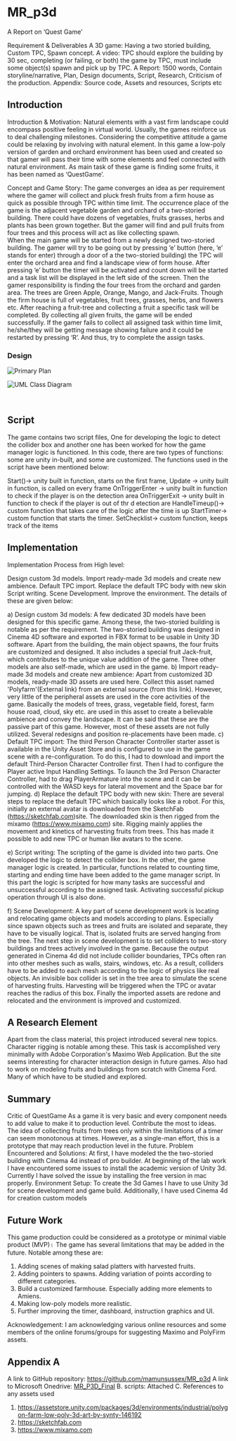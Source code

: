 # MR_p3d
A Report on ‘Quest Game’

Requirement & Deliverables
A 3D game: Having a two storied building, Custom TPC, Spawn concept.
A video: TPC should explore the building by 30 sec, completing (or failing, or both) the game by TPC, must include some object(s) spawn and pick up by TPC.
A Report: 1500 words, Contain storyline/narrative, Plan, Design documents, Script, Research, Criticism of the production.
Appendix: Source code, Assets and resources, Scripts etc

## Introduction

Introduction & Motivation:
Natural elements with a vast firm landscape could encompass positive feeling in virtual world. Usually, the games reinforce us to deal challenging milestones. Considering the competitive attitude a game could be relaxing by involving with natural element. In this game a low-poly version of garden and orchard environment has been used and created so that gamer will pass their time with some elements and feel connected with natural environment. As main task of these game is finding some fruits, it has been named as ‘QuestGame’. 

Concept and Game Story: 
The game converges an idea as per requirement where the gamer will collect and pluck fresh fruits from a firm house as quick as possible through TPC within time limit. The occurrence place of the game is the adjacent vegetable garden and orchard of a two-storied building. There could have dozens of vegetables, fruits grasses, herbs and plants has been grown together. But the gamer will find and pull fruits from four trees and this process will act as like collecting spawn.  
When the main game will be started from a newly designed two-storied building. The gamer will try to be going out by pressing ‘e’ button (here, ‘e’ stands for enter) through a door of a the two-storied building) the TPC will enter the orchard area and find a landscape view of form house. After pressing ‘e’ button the timer will be activated and count down will be started and a task list will be displayed in the left side of the screen. Then the gamer responsibility is finding the four trees from the orchard and garden area. The trees are Green Apple, Orange, Mango, and Jack-Fruits. Though the firm house is full of vegetables, fruit trees, grasses, herbs, and flowers etc. After reaching a fruit-tree and collecting a fruit a specific task will be completed. By collecting all given fruits, the game will be ended successfully. If the gamer fails to collect all assigned task within time limit, he/she/they will be getting message showing failure and it could be restarted by pressing ‘R’. And thus, try to complete the assign tasks.


### Design
![Primary Plan](https://raw.githubusercontent.com/mamunsussex/MR_p3d/main/Quest%20Game%20Primary%20Sketch.png "Primary Plan")

![UML Class Diagram](https://raw.githubusercontent.com/mamunsussex/MR_p3d/main/UML%20design%20QuestGame.png "UML Class Diagram")

 


## Script

The game contains two script files, One for developing the logic to detect the collider box and another one has been worked for how the game manager logic is functioned. In this code, there are two types of functions: some are unity in-built, and some are customized. The functions used in the script have been mentioned below:

Start()-> 		unity built in function, starts on the first frame,
Update -> 		unity built in function, is called on every frame
OnTriggerEnter -> unity built in function to check if the player is on the detection area
OnTriggerExit -> 	unity built in function to check if the player is out of thr d			etection are
HandleTimeup()-> 	custom function that takes care of the logic after the time is up
StartTimer-> 	custom function that starts the timer.
SetChecklist-> 	custom function, keeps track of the items

## Implementation

Implementation Process from High level:

Design custom 3d models.
Import ready-made 3d models and create new ambience.
Default TPC import.
Replace the default TPC body with new skin
Script writing.
Scene Development.
Improve the environment.
The details of these are given below:

a)	Design custom 3d models: A few dedicated 3D models have been designed for this specific game. Among these, the two-storied building is notable as per the requirement. The two-storied building was designed in Cinema 4D software and exported in FBX format to be usable in Unity 3D software. Apart from the building, the main object spawns, the four fruits are customized and designed. It also includes a special fruit Jack-fruit, which contributes to the unique value addition of the game. Three other models are also self-made, which are used in the game.
b)	Import ready-made 3d models and create new ambience: Apart from customized 3D models, ready-made 3D assets are used here. Collect this asset named 'Polyfarm'(External link) from an external source (from this link). However, very little of the peripheral assets are used in the core activities of the game. Basically the models of trees, grass, vegetable field, forest, farm house road, cloud, sky etc. are used in this asset to create a believable ambience and convey the landscape. It can be said that these are the passive part of this game. However, most of these assets are not fully utilized. Several redesigns and position re-placements have been made.
c)	Default TPC import: The third Person Character Controller starter asset is available in the Unity Asset Store and is configured to use in the game scene with a re-configuration. To do this, I had to download and import the default Third-Person Character Controller first. Then I had to configure the Player active Input Handling Settings. To launch the 3rd Person Character Controller, had to drag PlayerArmature into the scene and it can be controlled with the WASD keys for lateral movement and the Space bar for jumping.
d)	Replace the default TPC body with new skin: There are several steps to replace the default TPC which basically looks like a robot. For this, initially an external avatar is downloaded from the SketchFab (https://sketchfab.com)site. The downloaded skin is then rigged from the mixamo (https://www.mixamo.com) site. Rigging mainly applies the movement and kinetics of harvesting fruits from trees. This has made it possible to add new TPC or human like avatars to the scene.

e)	Script writing:  The scripting of the game is divided into two parts. One developed the logic to detect the collider box. In the other, the game manager logic is created. In particular, functions related to counting time, starting and ending time have been added to the game manager script. In this part the logic is scripted for how many tasks are successful and unsuccessful according to the assigned task. Activating successful pickup operation through UI is also done.

f)	Scene Development:  A key part of scene development work is locating and relocating game objects and models according to plans. Especially since spawn objects such as trees and fruits are isolated and separate, they have to be visually logical. That is, isolated fruits are served hanging from the tree.
The next step in scene development is to set colliders to two-story buildings and trees actively involved in the game. Because the output generated in Cinema 4d did not include collider boundaries, TPCs often ran into other meshes such as walls, stairs, windows, etc. As a result, colliders have to be added to each mesh according to the logic of physics like real objects.
An invisible box collider is set in the tree area to simulate the scene of harvesting fruits. Harvesting will be triggered when the TPC or avatar reaches the radius of this box. Finally the imported assets are redone and relocated and the environment is improved and customized.

## A Research Element

Apart from the class material, this project introduced several new topics. Character rigging is notable among these. This task is accomplished very minimally with Adobe Corporation's Maximo Web Application. But the site seems interesting for character interaction design in future games.
Also had to work on modeling fruits and buildings from scratch with Cinema Ford. Many of which have to be studied and explored.

## Summary

Critic of QuestGame
As a game it is very basic and every component needs to add value to make it to production level. Contribute the most to ideas. The idea of collecting fruits from trees only within the limitations of a timer can seem monotonous at times. However, as a single-man effort, this is a prototype that may reach production level in the future.
Problem Encountered and Solutions: At first, I have modeled the the two-storied building with Cinema 4d instead of pro builder. At beginning of the lab work I have encountered some issues to install the academic version of Unity 3d. Currently I have solved the issue by installing the free version in mac properly.
Environment Setup: To create the 3d Games I have to use Unity 3d for scene development and game build. Additionally, I have used Cinema 4d for creation custom models

## Future Work

This game production could be considered as a prototype or minimal viable product (MVP)। The game has several limitations that may be added in the future. Notable among these are:
1. Adding scenes of making salad platters with harvested fruits.
2. Adding pointers to spawns. Adding variation of points according to different categories.
3. Build a customized farmhouse. Especially adding more elements to Amiens.
4. Making low-poly models more realistic.
5. Further improving the timer, dashboard, instruction graphics and UI.

Acknowledgement: I am acknowledging various online resources and some members of the online forums/groups for suggesting Maximo and PolyFirm assets. 

## Appendix A

A link to GitHub repository: https://github.com/mamunsussex/MR_p3d 
A link to Microsoft Onedrive: [MR_P3D_Final](https://universityofsussex-my.sharepoint.com/:f:/r/personal/mr753_sussex_ac_uk/Documents/MR_P3D_Final?csf=1&web=1&e=dOTmRK)
B. scripts: Attached 
C. References to any assets used 
1. https://assetstore.unity.com/packages/3d/environments/industrial/polygon-farm-low-poly-3d-art-by-synty-146192
2.  https://sketchfab.com
3.  https://www.mixamo.com
 



